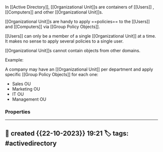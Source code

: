 In [[Active Directory]], [[Organizational Unit]]s are containers of [[Users]] , [[Computers]] and other [[Organizational Unit]]s. 

[[Organizational Unit]]s are handy to apply ==policies== to the [[Users]] and [[Computers]] via [[Group Policy Objects]]. 

[[Users]] can only be a member of a single [[Organizational Unit]] at a time. It makes no sense to apply several policies to a single user.

[[Organizational Unit]]s cannot contain objects from other domains.

Example:

A company may have an [[Organizational Unit]] per department and apply specific [[Group Policy Objects]] for each one:

- Sales OU
- Marketing OU
- IT OU
- Management OU






### Properties
---
📆 created   {{22-10-2023}} 19:21
🏷️ tags: #activedirectory 
---

